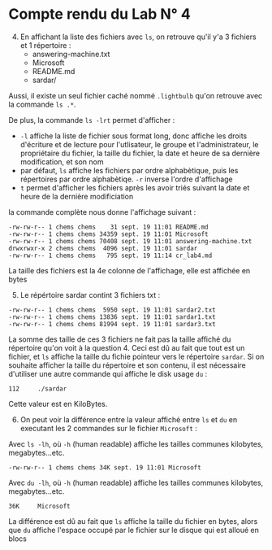 # Compte rendu du Lab N° 4

4. En affichant la liste des fichiers avec `ls`, on retrouve qu'il y'a 3 fichiers et 1 répertoire :
    - answering-machine.txt  
    - Microsoft  
    - README.md  
    - sardar/

Aussi, il existe un seul fichier caché nommé `.lightbulb` qu'on retrouve avec la commande `ls .*`.

De plus, la commande `ls -lrt` permet d'afficher :
- `-l` affiche la liste de fichier sous format long, donc affiche les droits d'écriture et de lecture pour l'utlisateur, le groupe et l'administrateur, le propriétaire du fichier, la taille du fichier, la date et heure de sa dernière modification, et son nom
- par défaut, `ls` affiche les fichiers par ordre alphabètique, puis les répertoires par ordre alphabètiqe. `-r` inverse l'ordre d'affichage
- `t` permet d'afficher les fichiers après les avoir triés suivant la date et heure de la dernière modificiation

la commande complète nous donne l'affichage suivant :
```
-rw-rw-r-- 1 chems chems    31 sept. 19 11:01 README.md
-rw-rw-r-- 1 chems chems 34359 sept. 19 11:01 Microsoft
-rw-rw-r-- 1 chems chems 70408 sept. 19 11:01 answering-machine.txt
drwxrwxr-x 2 chems chems  4096 sept. 19 11:01 sardar
-rw-rw-r-- 1 chems chems   795 sept. 19 11:14 cr_lab4.md
```
La taille des fichiers est la 4e colonne de l'affichage, elle est affichée en bytes

5. Le répértoire sardar contint 3 fichiers txt :
```
-rw-rw-r-- 1 chems chems  5950 sept. 19 11:01 sardar2.txt
-rw-rw-r-- 1 chems chems 13836 sept. 19 11:01 sardar1.txt
-rw-rw-r-- 1 chems chems 81994 sept. 19 11:01 sardar3.txt
```
La somme des taille de ces 3 fichiers ne fait pas la taille affiché du répertoire qu'on voit à la question 4. Ceci est dû au fait que tout est un fichier, et `ls` affiche la taille du fichie pointeur vers le répertoire `sardar`. Si on souhaite afficher la taille du répertoire et son contenu, il est nécessaire d'utiliser une autre commande qui affiche le disk usage `du` :
```
112     ./sardar
```
Cette valeur est en KiloBytes.

6. On peut voir la différence entre la valeur affiché entre `ls` et `du` en executant les 2 commandes sur le fichier `Microsoft` :

Avec `ls -lh`, où `-h` (human readable) affiche les tailles communes kilobytes, megabytes...etc. 
```
-rw-rw-r-- 1 chems chems 34K sept. 19 11:01 Microsoft
``` 
Avec `du -lh`, où `-h` (human readable) affiche les tailles communes kilobytes, megabytes...etc. 
```
36K     Microsoft
```
La différence est dû au fait que `ls` affiche la taille du fichier en bytes, alors que `du` affiche l'espace occupé par le fichier sur le disque qui est alloué en blocs